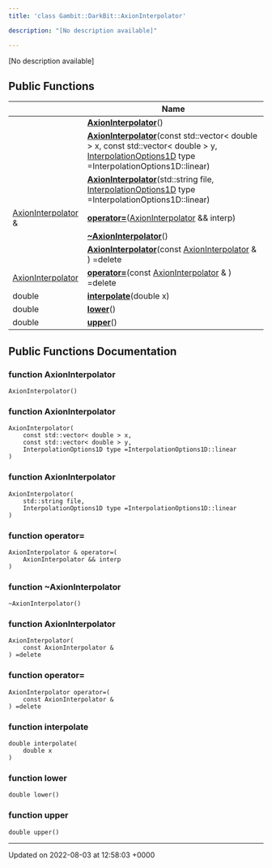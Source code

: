 ```yaml
---
title: 'class Gambit::DarkBit::AxionInterpolator'

description: "[No description available]"

---
```









[No description available]

## Public Functions

|                | Name           |
| -------------- | -------------- |
| | **[AxionInterpolator](/documentation/code/darkbit/classes/classgambit_1_1darkbit_1_1axioninterpolator/#function-axioninterpolator)**() |
| | **[AxionInterpolator](/documentation/code/darkbit/classes/classgambit_1_1darkbit_1_1axioninterpolator/#function-axioninterpolator)**(const std::vector< double > x, const std::vector< double > y, [InterpolationOptions1D](/documentation/code/darkbit/namespaces/namespacegambit_1_1darkbit/#enum-interpolationoptions1d) type =InterpolationOptions1D::linear) |
| | **[AxionInterpolator](/documentation/code/darkbit/classes/classgambit_1_1darkbit_1_1axioninterpolator/#function-axioninterpolator)**(std::string file, [InterpolationOptions1D](/documentation/code/darkbit/namespaces/namespacegambit_1_1darkbit/#enum-interpolationoptions1d) type =InterpolationOptions1D::linear) |
| [AxionInterpolator](/documentation/code/darkbit/classes/classgambit_1_1darkbit_1_1axioninterpolator/) & | **[operator=](/documentation/code/darkbit/classes/classgambit_1_1darkbit_1_1axioninterpolator/#function-operator=)**([AxionInterpolator](/documentation/code/darkbit/classes/classgambit_1_1darkbit_1_1axioninterpolator/) && interp) |
| | **[~AxionInterpolator](/documentation/code/darkbit/classes/classgambit_1_1darkbit_1_1axioninterpolator/#function-~axioninterpolator)**() |
| | **[AxionInterpolator](/documentation/code/darkbit/classes/classgambit_1_1darkbit_1_1axioninterpolator/#function-axioninterpolator)**(const [AxionInterpolator](/documentation/code/darkbit/classes/classgambit_1_1darkbit_1_1axioninterpolator/) & ) =delete |
| [AxionInterpolator](/documentation/code/darkbit/classes/classgambit_1_1darkbit_1_1axioninterpolator/) | **[operator=](/documentation/code/darkbit/classes/classgambit_1_1darkbit_1_1axioninterpolator/#function-operator=)**(const [AxionInterpolator](/documentation/code/darkbit/classes/classgambit_1_1darkbit_1_1axioninterpolator/) & ) =delete |
| double | **[interpolate](/documentation/code/darkbit/classes/classgambit_1_1darkbit_1_1axioninterpolator/#function-interpolate)**(double x) |
| double | **[lower](/documentation/code/darkbit/classes/classgambit_1_1darkbit_1_1axioninterpolator/#function-lower)**() |
| double | **[upper](/documentation/code/darkbit/classes/classgambit_1_1darkbit_1_1axioninterpolator/#function-upper)**() |

## Public Functions Documentation

### function AxionInterpolator

```
AxionInterpolator()
```


### function AxionInterpolator

```
AxionInterpolator(
    const std::vector< double > x,
    const std::vector< double > y,
    InterpolationOptions1D type =InterpolationOptions1D::linear
)
```


### function AxionInterpolator

```
AxionInterpolator(
    std::string file,
    InterpolationOptions1D type =InterpolationOptions1D::linear
)
```


### function operator=

```
AxionInterpolator & operator=(
    AxionInterpolator && interp
)
```


### function ~AxionInterpolator

```
~AxionInterpolator()
```


### function AxionInterpolator

```
AxionInterpolator(
    const AxionInterpolator & 
) =delete
```


### function operator=

```
AxionInterpolator operator=(
    const AxionInterpolator & 
) =delete
```


### function interpolate

```
double interpolate(
    double x
)
```


### function lower

```
double lower()
```


### function upper

```
double upper()
```


-------------------------------

Updated on 2022-08-03 at 12:58:03 +0000